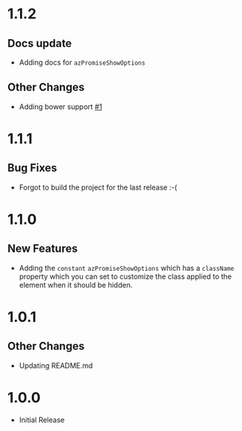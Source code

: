 # 1.1.2

## Docs update

- Adding docs for `azPromiseShowOptions`

## Other Changes

- Adding bower support [#1](/../../issues/1)

# 1.1.1

## Bug Fixes

- Forgot to build the project for the last release :-(

# 1.1.0

## New Features

- Adding the `constant` `azPromiseShowOptions` which has a `className` property which you can set to customize the class applied to the element when it should be hidden.

# 1.0.1

## Other Changes

- Updating README.md

# 1.0.0

- Initial Release
